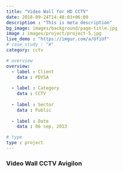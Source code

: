 ```yaml
---
title: "Video Wall for HD CCTV"
date: 2018-09-24T14:48:03+06:00
description : "This is meta description"
bg_image: images/background/page-title.jpg
image : images/project/project-5.jpg
live_demo : "https://imgur.com/a/UfiUf"
# case_study : "#"
category: cctv

# overview
overview:
  - label : Client
    data : PDVSA
    
  - label : Category
    data : CCTV
    
  - label : Sector
    data : Public
    
  - label : Date
    data : 06 sep, 2013

# type
type : project
---
```


### Video Wall CCTV Avigilon
